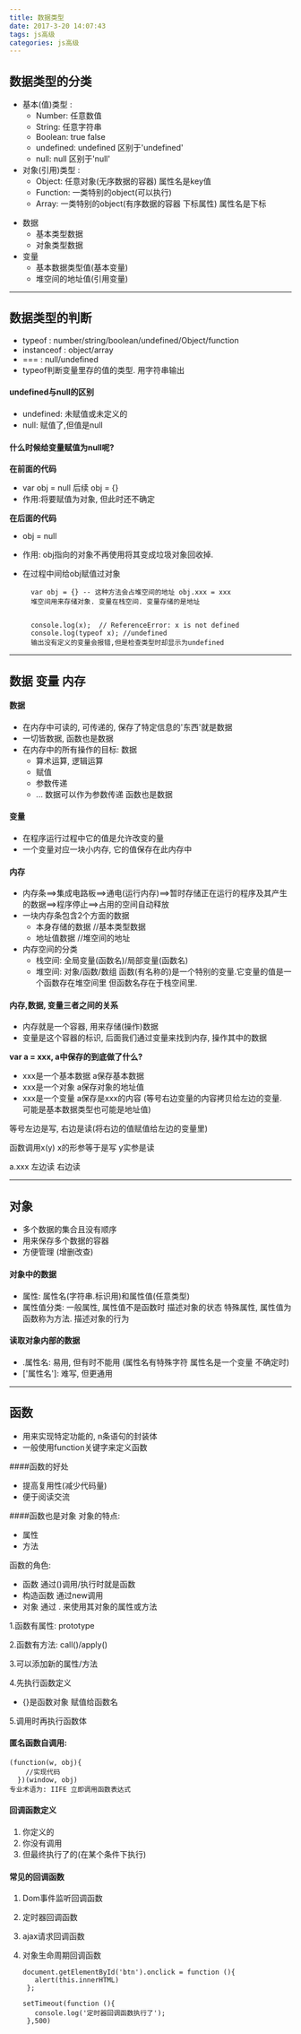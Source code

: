 ```yaml
---
title: 数据类型
date: 2017-3-20 14:07:43
tags: js高级
categories: js高级
---
```



## 数据类型的分类    
  * 基本(值)类型 :
    * Number: 任意数值
    * String: 任意字符串
    * Boolean: true false
    * undefined: undefined  区别于'undefined'
    * null: null  区别于'null'
  * 对象(引用)类型 :
    * Object: 任意对象(无序数据的容器)   属性名是key值
    * Function: 一类特别的object(可以执行)
    * Array: 一类特别的object(有序数据的容器 下标属性) 属性名是下标
    
- 数据
	- 基本类型数据
	- 对象类型数据
- 变量
	- 基本数据类型值(基本变量)
	- 堆空间的地址值(引用变量)

----------

## 数据类型的判断
  * typeof : number/string/boolean/undefined/Object/function
  * instanceof : object/array
  * === : null/undefined
  * typeof判断变量里存的值的类型. 用字符串输出


#### undefined与null的区别
- undefined: 未赋值或未定义的
- null: 赋值了,但值是null


#### 什么时候给变量赋值为null呢?
**在前面的代码** 
  
- var obj = null   后续 obj = {}
- 作用:将要赋值为对象, 但此时还不确定

**在后面的代码**    

- obj = null  
- 作用: obj指向的对象不再使用将其变成垃圾对象回收掉.
- 在过程中间给obj赋值过对象


	
		var obj = {} -- 这种方法会占堆空间的地址 obj.xxx = xxx
		堆空间用来存储对象. 变量在栈空间. 变量存储的是地址
	
	
		console.log(x);  // ReferenceError: x is not defined
		console.log(typeof x); //undefined
		输出没有定义的变量会报错,但是检查类型时却显示为undefined



----------

## 数据 变量 内存
#### 数据
  * 在内存中可读的, 可传递的, 保存了特定信息的'东西'就是数据
  * 一切皆数据, 函数也是数据
  * 在内存中的所有操作的目标: 数据
    * 算术运算, 逻辑运算
    * 赋值
    * 参数传递
    * ...
  数据可以作为参数传递 函数也是数据

#### 变量
  * 在程序运行过程中它的值是允许改变的量
  * 一个变量对应一块小内存, 它的值保存在此内存中

#### 内存
  * 内存条==>集成电路板==>通电(运行内存)==>暂时存储正在运行的程序及其产生的数据==>程序停止==>占用的空间自动释放
  * 一块内存条包含2个方面的数据
    * 本身存储的数据  //基本类型数据
    * 地址值数据 	//堆空间的地址
  * 内存空间的分类
    * 栈空间: 全局变量(函数名)/局部变量(函数名)
    * 堆空间: 对象/函数/数组
函数(有名称的)是一个特别的变量.它变量的值是一个函数存在堆空间里 但函数名存在于栈空间里.

#### 内存,数据, 变量三者之间的关系
  * 内存就是一个容器, 用来存储(操作)数据
  * 变量是这个容器的标识, 后面我们通过变量来找到内存, 操作其中的数据


**var a = xxx, a中保存的到底做了什么?**

- xxx是一个基本数据  a保存基本数据
- xxx是一个对象  a保存对象的地址值
- xxx是一个变量  a保存是xxx的内容 (等号右边变量的内容拷贝给左边的变量. 可能是基本数据类型也可能是地址值)

等号左边是写, 右边是读(将右边的值赋值给左边的变量里)

函数调用x(y) x的形参等于是写 y实参是读

a.xxx   左边读 右边读

----------

## 对象
  * 多个数据的集合且没有顺序
  * 用来保存多个数据的容器
  * 方便管理 (增删改查)

#### 对象中的数据
  * 属性: 属性名(字符串.标识用)和属性值(任意类型) 
  * 属性值分类: 
一般属性, 属性值不是函数时 描述对象的状态
特殊属性, 属性值为函数称为方法. 描述对象的行为

#### 读取对象内部的数据
  * .属性名: 易用, 但有时不能用 (属性名有特殊字符 属性名是一个变量 不确定时)
  * ['属性名']: 难写, 但更通用

----------

## 函数
  * 用来实现特定功能的, n条语句的封装体
  * 一般使用function关键字来定义函数
  
####函数的好处
  * 提高复用性(减少代码量)
  * 便于阅读交流
  
####函数也是对象
对象的特点:

 - 属性
 - 方法
 
函数的角色:

 - 函数   通过()调用/执行时就是函数
 - 构造函数   通过new调用
 - 对象   通过 . 来使用其对象的属性或方法
 	
1.函数有属性: prototype

2.函数有方法: call()/apply()

3.可以添加新的属性/方法

4.先执行函数定义 

 - {}是函数对象 赋值给函数名

5.调用时再执行函数体

#### 匿名函数自调用:
	
	(function(w, obj){
	    //实现代码
	  })(window, obj) 
	专业术语为: IIFE 立即调用函数表达式


#### 回调函数定义
  1. 你定义的
  2. 你没有调用
  3. 但最终执行了的(在某个条件下执行)

#### 常见的回调函数
  1. Dom事件监听回调函数
  2. 定时器回调函数
  3. ajax请求回调函数
  4. 对象生命周期回调函数

		 document.getElementById('btn').onclick = function (){
		    alert(this.innerHTML)  
		  };
		
		 setTimeout(function (){
		    console.log('定时器回调函数执行了');
		  },500)